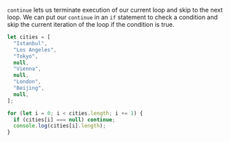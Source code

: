 `continue` lets us terminate execution of our current loop and skip to the next loop. We can put our `continue` in an `if` statement to check a condition and skip the current iteration of the loop if the condition is true.

```js
let cities = [
  "Istanbul",
  "Los Angeles",
  "Tokyo",
  null,
  "Vienna",
  null,
  "London",
  "Beijing",
  null,
];

for (let i = 0; i < cities.length; i += 1) {
  if (cities[i] === null) continue;
  console.log(cities[i].length);
}
```

